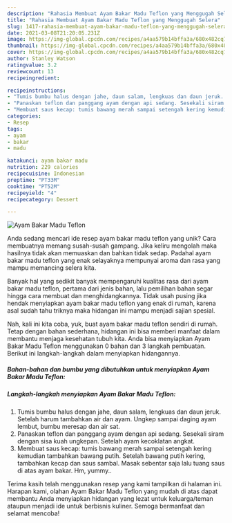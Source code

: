 ```yaml
---
description: "Rahasia Membuat Ayam Bakar Madu Teflon yang Menggugah Selera"
title: "Rahasia Membuat Ayam Bakar Madu Teflon yang Menggugah Selera"
slug: 1417-rahasia-membuat-ayam-bakar-madu-teflon-yang-menggugah-selera
date: 2021-03-08T21:20:05.231Z
image: https://img-global.cpcdn.com/recipes/a4aa579b14bffa3a/680x482cq70/ayam-bakar-madu-teflon-foto-resep-utama.jpg
thumbnail: https://img-global.cpcdn.com/recipes/a4aa579b14bffa3a/680x482cq70/ayam-bakar-madu-teflon-foto-resep-utama.jpg
cover: https://img-global.cpcdn.com/recipes/a4aa579b14bffa3a/680x482cq70/ayam-bakar-madu-teflon-foto-resep-utama.jpg
author: Stanley Watson
ratingvalue: 3.2
reviewcount: 13
recipeingredient:

recipeinstructions:
- "Tumis bumbu halus dengan jahe, daun salam, lengkuas dan daun jeruk. Setelah harum tambahkan air dan ayam. Ungkep sampai daging ayam lembut, bumbu meresap dan air sat."
- "Panaskan teflon dan panggang ayam dengan api sedang. Sesekali siram dengan sisa kuah ungkepan. Setelah ayam kecoklatan angkat."
- "Membuat saus kecap: tumis bawang merah sampai setengah kering kemudian tambahkan bawang putih. Setelah bawang putih kering, tambahkan kecap dan saus sambal. Masak sebentar saja lalu tuang saus di atas ayam bakar. Hm, yummy.."
categories:
- Resep
tags:
- ayam
- bakar
- madu

katakunci: ayam bakar madu 
nutrition: 229 calories
recipecuisine: Indonesian
preptime: "PT33M"
cooktime: "PT52M"
recipeyield: "4"
recipecategory: Dessert

---
```



![Ayam Bakar Madu Teflon](https://img-global.cpcdn.com/recipes/a4aa579b14bffa3a/680x482cq70/ayam-bakar-madu-teflon-foto-resep-utama.jpg)

Anda sedang mencari ide resep ayam bakar madu teflon yang unik? Cara membuatnya memang susah-susah gampang. Jika keliru mengolah maka hasilnya tidak akan memuaskan dan bahkan tidak sedap. Padahal ayam bakar madu teflon yang enak selayaknya mempunyai aroma dan rasa yang mampu memancing selera kita.



Banyak hal yang sedikit banyak mempengaruhi kualitas rasa dari ayam bakar madu teflon, pertama dari jenis bahan, lalu pemilihan bahan segar hingga cara membuat dan menghidangkannya. Tidak usah pusing jika hendak menyiapkan ayam bakar madu teflon yang enak di rumah, karena asal sudah tahu triknya maka hidangan ini mampu menjadi sajian spesial.


Nah, kali ini kita coba, yuk, buat ayam bakar madu teflon sendiri di rumah. Tetap dengan bahan sederhana, hidangan ini bisa memberi manfaat dalam membantu menjaga kesehatan tubuh kita. Anda bisa menyiapkan Ayam Bakar Madu Teflon menggunakan 0 bahan dan 3 langkah pembuatan. Berikut ini langkah-langkah dalam menyiapkan hidangannya.

<!--inarticleads1-->

##### Bahan-bahan dan bumbu yang dibutuhkan untuk menyiapkan Ayam Bakar Madu Teflon:





<!--inarticleads2-->

##### Langkah-langkah menyiapkan Ayam Bakar Madu Teflon:

1. Tumis bumbu halus dengan jahe, daun salam, lengkuas dan daun jeruk. Setelah harum tambahkan air dan ayam. Ungkep sampai daging ayam lembut, bumbu meresap dan air sat.
1. Panaskan teflon dan panggang ayam dengan api sedang. Sesekali siram dengan sisa kuah ungkepan. Setelah ayam kecoklatan angkat.
1. Membuat saus kecap: tumis bawang merah sampai setengah kering kemudian tambahkan bawang putih. Setelah bawang putih kering, tambahkan kecap dan saus sambal. Masak sebentar saja lalu tuang saus di atas ayam bakar. Hm, yummy..




Terima kasih telah menggunakan resep yang kami tampilkan di halaman ini. Harapan kami, olahan Ayam Bakar Madu Teflon yang mudah di atas dapat membantu Anda menyiapkan hidangan yang lezat untuk keluarga/teman ataupun menjadi ide untuk berbisnis kuliner. Semoga bermanfaat dan selamat mencoba!
